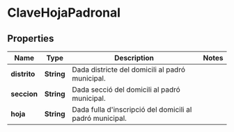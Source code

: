 # ClaveHojaPadronal

## Properties
Name | Type | Description | Notes
------------ | ------------- | ------------- | -------------
**distrito** | **String** | Dada districte del domicili al padró municipal. | 
**seccion** | **String** | Dada secció del domicili al padró municipal. | 
**hoja** | **String** | Dada fulla d&#x27;inscripció del domicili al padró municipal. | 
